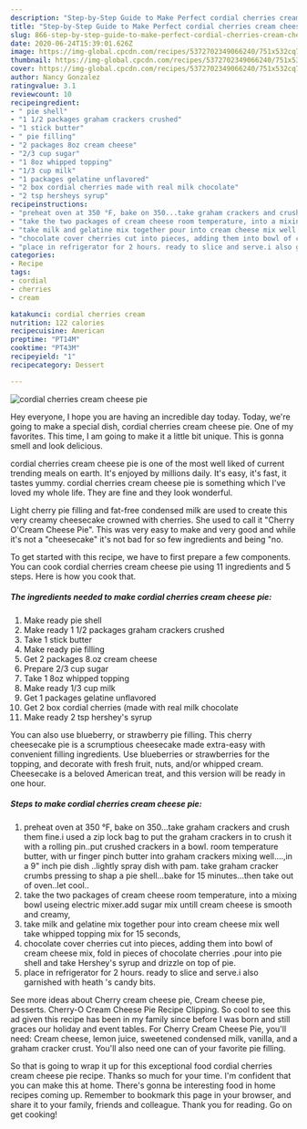 ```yaml
---
description: "Step-by-Step Guide to Make Perfect cordial cherries cream cheese pie"
title: "Step-by-Step Guide to Make Perfect cordial cherries cream cheese pie"
slug: 866-step-by-step-guide-to-make-perfect-cordial-cherries-cream-cheese-pie
date: 2020-06-24T15:39:01.626Z
image: https://img-global.cpcdn.com/recipes/5372702349066240/751x532cq70/cordial-cherries-cream-cheese-pie-recipe-main-photo.jpg
thumbnail: https://img-global.cpcdn.com/recipes/5372702349066240/751x532cq70/cordial-cherries-cream-cheese-pie-recipe-main-photo.jpg
cover: https://img-global.cpcdn.com/recipes/5372702349066240/751x532cq70/cordial-cherries-cream-cheese-pie-recipe-main-photo.jpg
author: Nancy Gonzalez
ratingvalue: 3.1
reviewcount: 10
recipeingredient:
- " pie shell"
- "1 1/2 packages graham crackers crushed"
- "1 stick butter"
- " pie filling"
- "2 packages 8oz cream cheese"
- "2/3 cup sugar"
- "1 8oz whipped topping"
- "1/3 cup milk"
- "1 packages gelatine unflavored"
- "2 box cordial cherries made with real milk chocolate"
- "2 tsp hersheys syrup"
recipeinstructions:
- "preheat oven at 350 °F, bake on 350...take graham crackers and crush them fine.i used a zip lock bag to put the graham crackers in to crush it with a rolling pin..put crushed crackers in a bowl. room temperature butter, with ur finger pinch butter into graham crackers mixing well....,in a 9&#34; inch pie dish ..lightly spray dish with pam. take graham cracker crumbs pressing to shap a pie shell...bake for 15 minutes...then take out of oven..let cool.."
- "take the two packages of cream cheese room temperature, into a mixing bowl useing electric mixer.add sugar mix untill cream cheese is smooth and creamy,"
- "take milk and gelatine mix together pour into cream cheese mix well take whipped topping mix for 15 seconds,"
- "chocolate cover cherries cut into pieces, adding them into bowl of cream cheese mix, fold in pieces of chocolate cherries .pour into pie shell and take Hershey&#39;s syrup and drizzle on top of pie."
- "place in refrigerator for 2 hours. ready to slice and serve.i also garnished with heath &#39;s candy bits."
categories:
- Recipe
tags:
- cordial
- cherries
- cream

katakunci: cordial cherries cream 
nutrition: 122 calories
recipecuisine: American
preptime: "PT14M"
cooktime: "PT43M"
recipeyield: "1"
recipecategory: Dessert

---
```



![cordial cherries cream cheese pie](https://img-global.cpcdn.com/recipes/5372702349066240/751x532cq70/cordial-cherries-cream-cheese-pie-recipe-main-photo.jpg)

Hey everyone, I hope you are having an incredible day today. Today, we're going to make a special dish, cordial cherries cream cheese pie. One of my favorites. This time, I am going to make it a little bit unique. This is gonna smell and look delicious.

cordial cherries cream cheese pie is one of the most well liked of current trending meals on earth. It's enjoyed by millions daily. It's easy, it's fast, it tastes yummy. cordial cherries cream cheese pie is something which I've loved my whole life. They are fine and they look wonderful.

Light cherry pie filling and fat-free condensed milk are used to create this very creamy cheesecake crowned with cherries. She used to call it &#34;Cherry O&#39;Cream Cheese Pie&#34;. This was very easy to make and very good and while it&#39;s not a &#34;cheesecake&#34; it&#39;s not bad for so few ingredients and being &#34;no.


To get started with this recipe, we have to first prepare a few components. You can cook cordial cherries cream cheese pie using 11 ingredients and 5 steps. Here is how you cook that.

<!--inarticleads1-->

##### The ingredients needed to make cordial cherries cream cheese pie:

1. Make ready  pie shell
1. Make ready 1 1/2 packages graham crackers crushed
1. Take 1 stick butter
1. Make ready  pie filling
1. Get 2 packages 8.oz cream cheese
1. Prepare 2/3 cup sugar
1. Take 1 8oz whipped topping
1. Make ready 1/3 cup milk
1. Get 1 packages gelatine unflavored
1. Get 2 box cordial cherries (made with real milk chocolate
1. Make ready 2 tsp hershey&#39;s syrup


You can also use blueberry, or strawberry pie filling. This cherry cheesecake pie is a scrumptious cheesecake made extra-easy with convenient filling ingredients. Use blueberries or strawberries for the topping, and decorate with fresh fruit, nuts, and/or whipped cream. Cheesecake is a beloved American treat, and this version will be ready in one hour. 

<!--inarticleads2-->

##### Steps to make cordial cherries cream cheese pie:

1. preheat oven at 350 °F, bake on 350...take graham crackers and crush them fine.i used a zip lock bag to put the graham crackers in to crush it with a rolling pin..put crushed crackers in a bowl. room temperature butter, with ur finger pinch butter into graham crackers mixing well....,in a 9&#34; inch pie dish ..lightly spray dish with pam. take graham cracker crumbs pressing to shap a pie shell...bake for 15 minutes...then take out of oven..let cool..
1. take the two packages of cream cheese room temperature, into a mixing bowl useing electric mixer.add sugar mix untill cream cheese is smooth and creamy,
1. take milk and gelatine mix together pour into cream cheese mix well take whipped topping mix for 15 seconds,
1. chocolate cover cherries cut into pieces, adding them into bowl of cream cheese mix, fold in pieces of chocolate cherries .pour into pie shell and take Hershey&#39;s syrup and drizzle on top of pie.
1. place in refrigerator for 2 hours. ready to slice and serve.i also garnished with heath &#39;s candy bits.


See more ideas about Cherry cream cheese pie, Cream cheese pie, Desserts. Cherry-O Cream Cheese Pie Recipe Clipping. So cool to see this ad given this recipe has been in my family since before I was born and still graces our holiday and event tables. For Cherry Cream Cheese Pie, you&#39;ll need: Cream cheese, lemon juice, sweetened condensed milk, vanilla, and a graham cracker crust. You&#39;ll also need one can of your favorite pie filling. 

So that is going to wrap it up for this exceptional food cordial cherries cream cheese pie recipe. Thanks so much for your time. I'm confident that you can make this at home. There's gonna be interesting food in home recipes coming up. Remember to bookmark this page in your browser, and share it to your family, friends and colleague. Thank you for reading. Go on get cooking!
